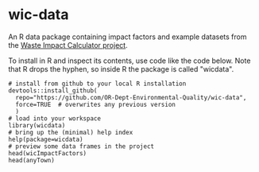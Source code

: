 # wic-data
An R data package containing impact factors and example datasets from the [Waste Impact Calculator project](https://or-dept-environmental-quality.github.io/wic/).

To install in R and inspect its contents, use code like the code below.  Note that R drops the hyphen, so inside R the package is called "wicdata".

```
# install from github to your local R installation
devtools::install_github(
  repo="https://github.com/OR-Dept-Environmental-Quality/wic-data",
  force=TRUE  # overwrites any previous version
  )
# load into your workspace
library(wicdata)
# bring up the (minimal) help index
help(package=wicdata)
# preview some data frames in the project
head(wicImpactFactors)
head(anyTown)
```
